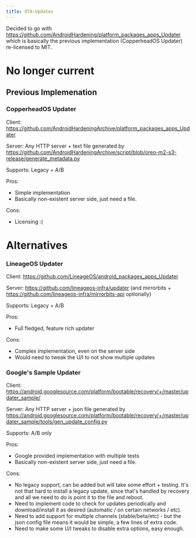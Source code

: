 ```yaml
---
title: OTA-Updates
---
```

Decided to go with https://github.com/AndroidHardening/platform_packages_apps_Updater which is basically the previous implementation (CopperheadOS Updater) re-licensed to MIT.

# No longer current

## Previous Implemenation

### CopperheadOS Updater
Client: https://github.com/AndroidHardeningArchive/platform_packages_apps_Updater

Server: Any HTTP server + text file generated by https://github.com/AndroidHardeningArchive/script/blob/oreo-m2-s3-release/generate_metadata.py

Supports: Legacy + A/B

Pros:
* Simple implementation
* Basically non-existent server side, just need a file.

Cons:
* Licensing :(

# Alternatives

### LineageOS Updater
Client: https://github.com/LineageOS/android_packages_apps_Updater

Server: https://github.com/lineageos-infra/updater (and mirrorbits + https://github.com/lineageos-infra/mirrorbits-api optionally)

Supports: Legacy + A/B

Pros:
* Full fledged, feature rich updater

Cons:
* Complex implementation, even on the server side
* Would need to tweak the U/I to not show multiple updates

### Google's Sample Updater
Client: https://android.googlesource.com/platform/bootable/recovery/+/master/updater_sample/

Server: Any HTTP server + json file generated by https://android.googlesource.com/platform/bootable/recovery/+/master/updater_sample/tools/gen_update_config.py

Supports: A/B only

Pros:
* Google provided implementation with multiple tests
* Basically non-existent server side, just need a file.

Cons:
* No legacy support, can be added but will take some effort + testing. It's not that hard to install a legacy update, since that's handled by recovery and all we need to do is point it to the file and reboot.
* Need to implement code to check for updates periodically and download/install it as desired (automatic / on certain networks / etc).
* Need to add support for multiple channels (stable/beta/etc) - but the json config file means it would be simple, a few lines of extra code.
* Need to make some U/I tweaks to disable extra options, easy enough.